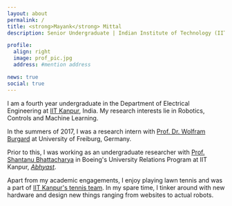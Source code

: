 ```yaml
---
layout: about
permalink: /
title: <strong>Mayank</strong> Mittal
description: Senior Undergraduate | Indian Institute of Technology (IIT) Kanpur

profile:
  align: right
  image: prof_pic.jpg
  address: #mention address

news: true
social: true
---
```


I am a fourth year undergraduate in the Department of Electrical Engineering at [IIT Kanpur](http://www.iitk.ac.in/), India. My research interests lie in Robotics, Controls and Machine Learning.

In the summers of 2017, I was a research intern with [Prof. Dr. Wolfram Burgard](http://www2.informatik.uni-freiburg.de/~burgard/) at University of Freiburg, Germany.

Prior to this, I was working as an undergraduate researcher with [Prof. Shantanu Bhattacharya](http://home.iitk.ac.in/~bhattacs/) in Boeing's University Relations Program at IIT Kanpur, [*Abhyast*](http://www.iitk.ac.in/dord/boeing/public/).

Apart from my academic engagements, I enjoy playing lawn tennis and was a part of [IIT Kanpur's tennis team](http://www.iitk.ac.in/new/lawn-tennis). In my spare time, I tinker around with new hardware and design new things ranging from websites to actual robots.

